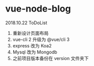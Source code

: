 # vue-node-blog

2018.10.22 ToDoList
1. 重新设计页面布局
2. vue-cli 2 升级为 @vue/cli 3
3. express 改为 Koa2
4. Mysql 改为 Mongodb
5. 之前项目版本备份在 version 文件夹下
